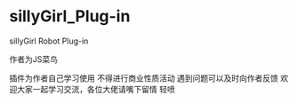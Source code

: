 # sillyGirl_Plug-in
sillyGirl Robot Plug-in

作者为JS菜鸟

插件为作者自己学习使用 不得进行商业性质活动
遇到问题可以及时向作者反馈
欢迎大家一起学习交流，各位大佬请嘴下留情 轻喷
